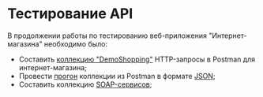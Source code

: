 # Тестирование API

В продолжении работы по тестированию веб-приложения "Интернет-магазина" необходимо было:
- Cоставить [коллекцию "DemoShopping"](https://www.postman.com/arsi219/workspace/my-workspace/collection/38447629-2a1e4b52-d0ce-473d-8794-1a3018c57cd1?action=share&creator=38447629&active-environment=38447629-67dc5c70-491c-4c7f-a53f-9abae38a9fae) HTTP-запросы в Postman для интернет-магазина; 
- Провести [прогон](https://www.postman.com/arsi219/workspace/my-workspace/collection/38447629-ebc14d79-b750-42a8-85d1-be14ba7c659f?action=share&creator=38447629&active-environment=38447629-67dc5c70-491c-4c7f-a53f-9abae38a9fae) коллекции из Postman в формате [JSON](https://github.com/Irina-Iatsenko/api/blob/main/demoshopping.postman_test_run.json);
- Cоставить коллекцию [SOAP-сервисов](https://www.postman.com/arsi219/workspace/my-workspace/collection/38447629-d039ce18-bd2c-41a5-827a-55d91a3f7c72?action=share&creator=38447629&active-environment=38447629-67dc5c70-491c-4c7f-a53f-9abae38a9fae);

